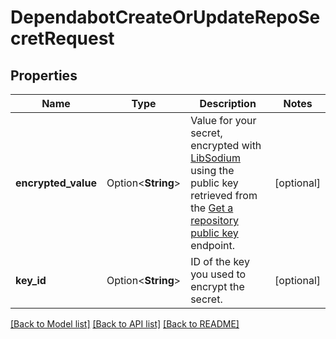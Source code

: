# DependabotCreateOrUpdateRepoSecretRequest

## Properties

Name | Type | Description | Notes
------------ | ------------- | ------------- | -------------
**encrypted_value** | Option<**String**> | Value for your secret, encrypted with [LibSodium](https://libsodium.gitbook.io/doc/bindings_for_other_languages) using the public key retrieved from the [Get a repository public key](https://docs.github.com/rest/dependabot/secrets#get-a-repository-public-key) endpoint. | [optional]
**key_id** | Option<**String**> | ID of the key you used to encrypt the secret. | [optional]

[[Back to Model list]](../README.md#documentation-for-models) [[Back to API list]](../README.md#documentation-for-api-endpoints) [[Back to README]](../README.md)


